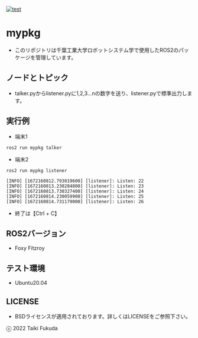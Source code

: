 [![test](https://github.com/fukuda602/mypkg/actions/workflows/test.yml/badge.svg)](https://github.com/fukuda602/mypkg/actions/workflows/test.yml)
# mypkg
* このリポジトリは千葉工業大学ロボットシステム学で使用したROS2のパッケージを管理しています。

## ノードとトピック
* talker.pyからlistener.pyに1,2,3...nの数字を送り、listener.pyで標準出力します。

## 実行例
* 端末1
```
ros2 run mypkg talker
```
* 端末2
```
ros2 run mypkg listener
```
```
[INFO] [1672160812.793019600] [listener]: Listen: 22
[INFO] [1672160813.230284800] [listener]: Listen: 23
[INFO] [1672160813.730327400] [listener]: Listen: 24
[INFO] [1672160814.230059900] [listener]: Listen: 25
[INFO] [1672160814.731179000] [listener]: Listen: 26
```
* 終了は【Ctrl + C】

## ROS2バージョン
* Foxy Fitzroy

## テスト環境
* Ubuntu20.04

## LICENSE
* BSDライセンスが適用されております。詳しくはLICENSEをご参照下さい。

ⓒ 2022 Taiki Fukuda
